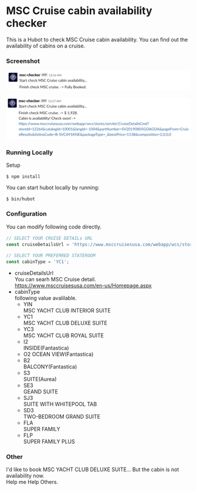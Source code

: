 # MSC Cruise cabin availability checker

This is a Hubot to check MSC Cruise cabin availability.
You can find out the availability of cabins on a cruise.

### Screenshot

<kbd>![slack bot](screenshot.png)</kbd>

<kbd>![slack bot](screenshot2.png)</kbd>

### Running Locally

Setup

```
$ npm install
```

You can start hubot locally by running:

```
$ bin/hubot
```

### Configuration

You can modify following code directly.

```javascript:scripts/index.js
// SELECT YOUR CRUISE DETAILs URL
const cruiseDetailsUrl = 'https://www.msccruisesusa.com/webapp/wcs/stores/servlet/CruiseDetailsCmd?storeId=12264&catalogId=10001&langId=-1004&partNumber=SV20190805GOAGOA&pageFrom=CruiseResults&listinoCode=B-SVCA91KNE&packageType=_&bestPrice=1138&composition=2,0,0,0';
```

```javascript:scripts/index.js
// SELECT YOUR PREFERRED STATEROOM
const cabinType = 'YC1';
```

* cruiseDetailsUrl  
You can searh MSC Cruise detail.  
https://www.msccruisesusa.com/en-us/Homepage.aspx
* cabinType  
following value avalilable.
    * YIN  
    MSC YACHT CLUB INTERIOR SUITE
    * YC1  
    MSC YACHT CLUB DELUXE SUITE
    * YC3  
    MSC YACHT CLUB ROYAL SUITE
    * I2  
    INSIDE(Fantastica)
    * O2
    OCEAN VIEW(Fantastica)
    * B2  
    BALCONY(Fantastica)
    * S3  
    SUITE(Aurea)
    * SE3  
    GEAND SUITE
    * SJ3  
    SUITE WITH WHITEPOOL TAB
    * SD3  
    TWO-BEDROOM GRAND SUITE
    * FLA  
    SUPER FAMILY
    * FLP  
    SUPER FAMILY PLUS

### Other

I'd like to book MSC YACHT CLUB DELUXE SUITE... But the cabin is not availability now.  
Help me Help Others.
